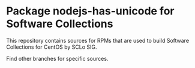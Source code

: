 # Package nodejs-has-unicode for Software Collections

This repository contains sources for RPMs that are used
to build Software Collections for CentOS by SCLo SIG.

Find other branches for specific sources.
